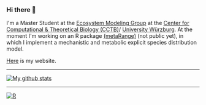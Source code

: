 ### Hi there 👋

I'm a Master Student at the [Ecosystem Modeling Group](https://www.biozentrum.uni-wuerzburg.de/cctb/research/ecosystem-modeling/) at the [Center for Computational & Theoretical Biology (CCTB)](https://www.biozentrum.uni-wuerzburg.de/cctb/cctb/)/ [University Würzburg](https://www.uni-wuerzburg.de). At the moment I'm working on an R package [(metaRange)](https://srfall.github.io/metaRange) (not public yet), in which I implement a mechanistic and metabolic explicit species distribution model.

[Here](https://srfall.github.io) is my website. 

---
[![My github stats](https://github-readme-stats.vercel.app/api?username=srfall&layout=compact&theme=slateorangel&show_icons=true)](https://github.com/srfall/github-readme-stats)

<!-- &title_color=ff002b&icon_color=00aaff&text_color=ff5500&bg_color=151515 ---> 
<!-- <img align="center" src="https://github-readme-stats.vercel.app/api/top-langs/?username=srfall&layout=compact&theme=slateorange" /> -->
---

<p align="center">

[![R](https://img.shields.io/badge/--1f65b7?style=flat&logo=r&link=https://github.com/m-clark/)](https://github.com/srfall?tab=repositories&q=&type=&language=r) <span class="" style = ""></span>
</p>
